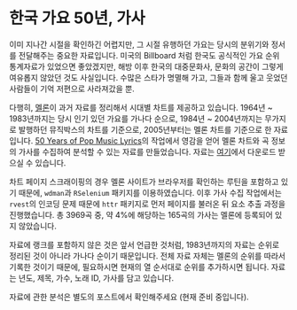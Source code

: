 # 한국 가요 50년, 가사

이미 지나간 시절을 확인하긴 어렵지만, 그 시절 유행하던 가요는 당시의 분위기와 정서를 전달해주는 중요한 자료입니다. 미국의 Billboard 처럼 한국도 공식적인 가요 순위 통계자료가 있었으면 좋았겠지만, 해방 이후 한국의 대중문화사, 문화의 공간이 그렇게 여유롭지 않았던 것도 사실입니다. 수많은 스타가 명멸해 가고, 그들과 함께 울고 웃었던 사람들이 기억 저편으로 사라져갔을 뿐.

다행히, [멜론](http://www.melon.com)이 과거 자료를 정리해서 시대별 차트를 제공하고 있습니다. 1964년 ~ 1983년까지는 당시 인기 있던 가요를 가나다 순으로, 1984년 ~ 2004년까지는 무가지로 발행하던 뮤직박스의 차트를 기준으로, 2005년부터는 멜론 차트를 기준으로 한 자료입니다. [50 Years of Pop Music Lyrics](https://github.com/walkerkq/musiclyrics)의 작업에서 영감을 얻어 멜론 차트와 곡 정보의 가사를 수집하여 분석할 수 있는 자료를 만들었습니다. 자료는 [여기](https://github.com/junhewk/melonchartlyrics/raw/master/melon_ranking_lyrics_1964-2016.csv)에서 다운로드 받으실 수 있습니다.

차트 페이지 스크래이핑의 경우 멜론 사이트가 브라우저를 확인하는 루틴을 포함하고 있기 때문에, `wdman`과 `RSelenium` 패키지를 이용하였습니다. 이후 가사 수집 작업에서는 `rvest`의 인코딩 문제 때문에 `httr` 패키지로 먼저 페이지를 불러온 뒤 요소 추출 과정을 진행했습니다. 총 3969곡 중, 약 4%에 해당하는 165곡의 가사는 멜론에 등록되어 있지 않았습니다.

자료에 랭크를 포함하지 않은 것은 앞서 언급한 것처럼, 1983년까지의 자료는 순위로 정리된 것이 아니라 가나다 순이기 때문입니다. 전체 자료 자체는 멜론의 순위를 따라서 기록한 것이기 때문에, 필요하시면 현재의 열 순서대로 순위를 추가하시면 됩니다. 자료는 년도, 제목, 가수, 노래 ID, 가사를 담고 있습니다.

자료에 관한 분석은 별도의 포스트에서 확인해주세요 (현재 준비 중입니다).
